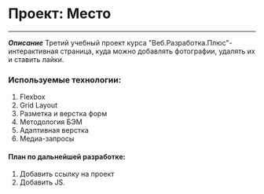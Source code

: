 # Проект: Место
___________________________________________________________

**_Описание_**
Третий учебный проект курса "Веб.Разработка.Плюс"- интерактивная страница, куда можно добавлять фотографии, удалять их и ставить лайки.

### Используемые технологии:
1. Flexbox
2. Grid Layout
3. Разметка и верстка форм
4. Методология БЭМ
5. Адаптивная верстка
6. Медиа-запросы

#### План по дальнейшей разработке:
1. Добавить ссылку на проект
2. Добавить JS.
